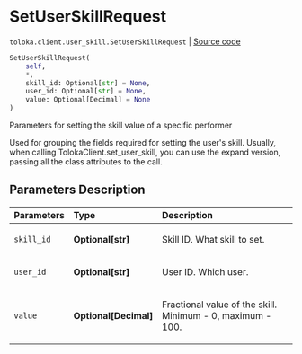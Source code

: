 # SetUserSkillRequest
`toloka.client.user_skill.SetUserSkillRequest` | [Source code](https://github.com/Toloka/toloka-kit/blob/v0.1.26/src/client/user_skill.py#L12)

```python
SetUserSkillRequest(
    self,
    *,
    skill_id: Optional[str] = None,
    user_id: Optional[str] = None,
    value: Optional[Decimal] = None
)
```

Parameters for setting the skill value of a specific performer


Used for grouping the fields required for setting the user's skill.
Usually, when calling TolokaClient.set_user_skill, you can use the expand version, passing all the class attributes to the call.

## Parameters Description

| Parameters | Type | Description |
| :----------| :----| :-----------|
`skill_id`|**Optional\[str\]**|<p>Skill ID. What skill to set.</p>
`user_id`|**Optional\[str\]**|<p>User ID. Which user.</p>
`value`|**Optional\[Decimal\]**|<p>Fractional value of the skill. Minimum - 0, maximum - 100.</p>
